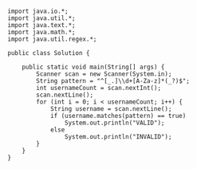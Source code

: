 <pre><code>
import java.io.*;
import java.util.*;
import java.text.*;
import java.math.*;
import java.util.regex.*;

public class Solution {

    public static void main(String[] args) {
        Scanner scan = new Scanner(System.in);
        String pattern = "^[_.]\\d+[A-Za-z]*(_?)$";
        int usernameCount = scan.nextInt();
        scan.nextLine();
        for (int i = 0; i < usernameCount; i++) {
            String username = scan.nextLine();
            if (username.matches(pattern) == true)
                System.out.println("VALID");
            else
                System.out.println("INVALID");
        }
    }
}
</code></pre>